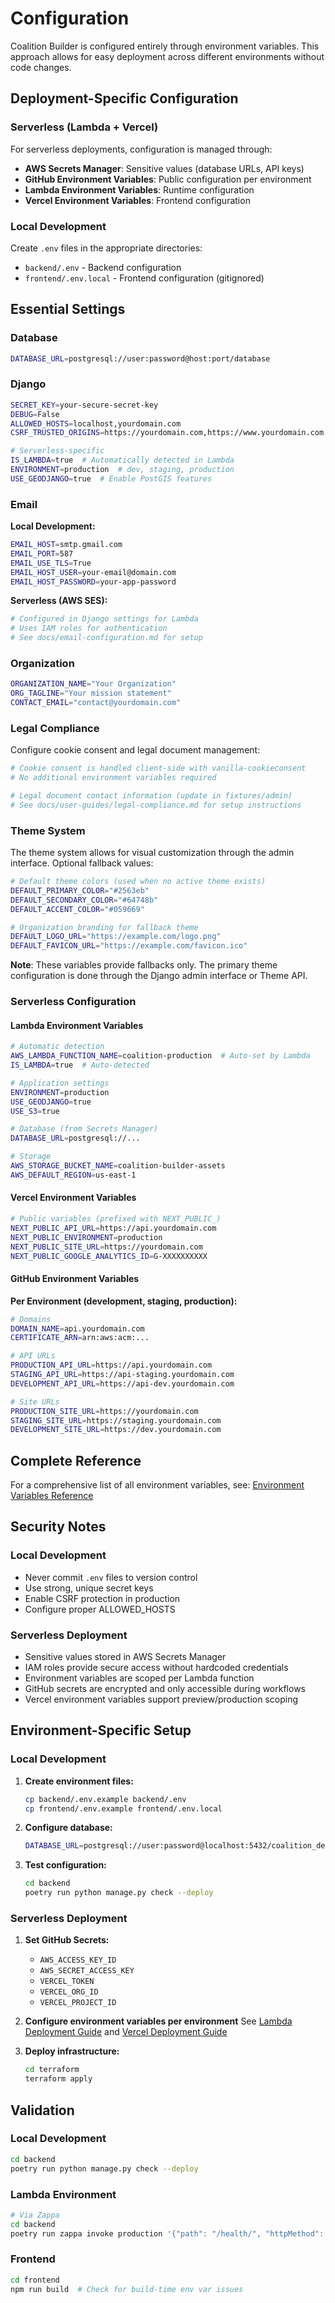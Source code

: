 # Configuration

Coalition Builder is configured entirely through environment variables. This approach allows for easy deployment across different environments without code changes.

## Deployment-Specific Configuration

### Serverless (Lambda + Vercel)

For serverless deployments, configuration is managed through:

- **AWS Secrets Manager**: Sensitive values (database URLs, API keys)
- **GitHub Environment Variables**: Public configuration per environment
- **Lambda Environment Variables**: Runtime configuration
- **Vercel Environment Variables**: Frontend configuration

### Local Development

Create `.env` files in the appropriate directories:

- `backend/.env` - Backend configuration
- `frontend/.env.local` - Frontend configuration (gitignored)

## Essential Settings

### Database

```bash
DATABASE_URL=postgresql://user:password@host:port/database
```

### Django

```bash
SECRET_KEY=your-secure-secret-key
DEBUG=False
ALLOWED_HOSTS=localhost,yourdomain.com
CSRF_TRUSTED_ORIGINS=https://yourdomain.com,https://www.yourdomain.com

# Serverless-specific
IS_LAMBDA=true  # Automatically detected in Lambda
ENVIRONMENT=production  # dev, staging, production
USE_GEODJANGO=true  # Enable PostGIS features
```

### Email

**Local Development:**

```bash
EMAIL_HOST=smtp.gmail.com
EMAIL_PORT=587
EMAIL_USE_TLS=True
EMAIL_HOST_USER=your-email@domain.com
EMAIL_HOST_PASSWORD=your-app-password
```

**Serverless (AWS SES):**

```bash
# Configured in Django settings for Lambda
# Uses IAM roles for authentication
# See docs/email-configuration.md for setup
```

### Organization

```bash
ORGANIZATION_NAME="Your Organization"
ORG_TAGLINE="Your mission statement"
CONTACT_EMAIL="contact@yourdomain.com"
```

### Legal Compliance

Configure cookie consent and legal document management:

```bash
# Cookie consent is handled client-side with vanilla-cookieconsent
# No additional environment variables required

# Legal document contact information (update in fixtures/admin)
# See docs/user-guides/legal-compliance.md for setup instructions
```

### Theme System

The theme system allows for visual customization through the admin interface. Optional fallback values:

```bash
# Default theme colors (used when no active theme exists)
DEFAULT_PRIMARY_COLOR="#2563eb"
DEFAULT_SECONDARY_COLOR="#64748b"
DEFAULT_ACCENT_COLOR="#059669"

# Organization branding for fallback theme
DEFAULT_LOGO_URL="https://example.com/logo.png"
DEFAULT_FAVICON_URL="https://example.com/favicon.ico"
```

**Note**: These variables provide fallbacks only. The primary theme configuration is done through the Django admin interface or Theme API.

### Serverless Configuration

#### Lambda Environment Variables

```bash
# Automatic detection
AWS_LAMBDA_FUNCTION_NAME=coalition-production  # Auto-set by Lambda
IS_LAMBDA=true  # Auto-detected

# Application settings
ENVIRONMENT=production
USE_GEODJANGO=true
USE_S3=true

# Database (from Secrets Manager)
DATABASE_URL=postgresql://...

# Storage
AWS_STORAGE_BUCKET_NAME=coalition-builder-assets
AWS_DEFAULT_REGION=us-east-1
```

#### Vercel Environment Variables

```bash
# Public variables (prefixed with NEXT_PUBLIC_)
NEXT_PUBLIC_API_URL=https://api.yourdomain.com
NEXT_PUBLIC_ENVIRONMENT=production
NEXT_PUBLIC_SITE_URL=https://yourdomain.com
NEXT_PUBLIC_GOOGLE_ANALYTICS_ID=G-XXXXXXXXXX
```

#### GitHub Environment Variables

**Per Environment (development, staging, production):**

```bash
# Domains
DOMAIN_NAME=api.yourdomain.com
CERTIFICATE_ARN=arn:aws:acm:...

# API URLs
PRODUCTION_API_URL=https://api.yourdomain.com
STAGING_API_URL=https://api-staging.yourdomain.com
DEVELOPMENT_API_URL=https://api-dev.yourdomain.com

# Site URLs
PRODUCTION_SITE_URL=https://yourdomain.com
STAGING_SITE_URL=https://staging.yourdomain.com
DEVELOPMENT_SITE_URL=https://dev.yourdomain.com
```

## Complete Reference

For a comprehensive list of all environment variables, see:
[Environment Variables Reference](reference/environment.md)

## Security Notes

### Local Development

- Never commit `.env` files to version control
- Use strong, unique secret keys
- Enable CSRF protection in production
- Configure proper ALLOWED_HOSTS

### Serverless Deployment

- Sensitive values stored in AWS Secrets Manager
- IAM roles provide secure access without hardcoded credentials
- Environment variables are scoped per Lambda function
- GitHub secrets are encrypted and only accessible during workflows
- Vercel environment variables support preview/production scoping

## Environment-Specific Setup

### Local Development

1. **Create environment files:**

   ```bash
   cp backend/.env.example backend/.env
   cp frontend/.env.example frontend/.env.local
   ```

2. **Configure database:**

   ```bash
   DATABASE_URL=postgresql://user:password@localhost:5432/coalition_dev
   ```

3. **Test configuration:**
   ```bash
   cd backend
   poetry run python manage.py check --deploy
   ```

### Serverless Deployment

1. **Set GitHub Secrets:**
   - `AWS_ACCESS_KEY_ID`
   - `AWS_SECRET_ACCESS_KEY`
   - `VERCEL_TOKEN`
   - `VERCEL_ORG_ID`
   - `VERCEL_PROJECT_ID`

2. **Configure environment variables per environment**
   See [Lambda Deployment Guide](lambda_deployment.md) and [Vercel Deployment Guide](vercel_deployment.md)

3. **Deploy infrastructure:**
   ```bash
   cd terraform
   terraform apply
   ```

## Validation

### Local Development

```bash
cd backend
poetry run python manage.py check --deploy
```

### Lambda Environment

```bash
# Via Zappa
cd backend
poetry run zappa invoke production '{"path": "/health/", "httpMethod": "GET"}'
```

### Frontend

```bash
cd frontend
npm run build  # Check for build-time env var issues
```
